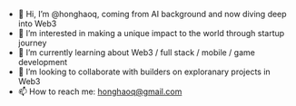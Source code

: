 - 👋 Hi, I’m @honghaoq, coming from AI background and now diving deep into Web3
- 👀 I’m interested in making a unique impact to the world through startup journey
- 🌱 I’m currently learning about Web3 / full stack / mobile / game development
- 💞️ I’m looking to collaborate with builders on exploranary projects in Web3
- 📫 How to reach me: honghaoq@gmail.com

<!---
honghaoq/honghaoq is a ✨ special ✨ repository because its `README.md` (this file) appears on your GitHub profile.
You can click the Preview link to take a look at your changes.
--->

